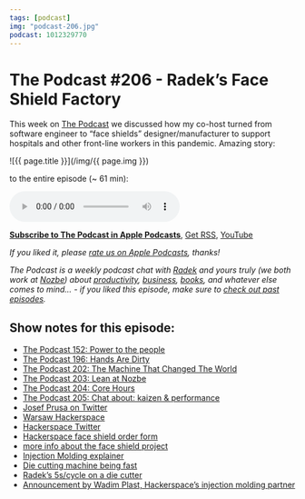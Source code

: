 ```yaml
---
tags: [podcast]
img: "podcast-206.jpg"
podcast: 1012329770
---
```


# The Podcast #206 - Radek’s Face Shield Factory

This week on [The Podcast][p] we discussed how my co-host turned from software engineer to “face shields” designer/manufacturer to support hospitals and other front-line workers in this pandemic. Amazing story:

<!--More-->

![{{ page.title }}](/img/{{ page.img }})

 to the entire episode (~ 61 min):

<audio controls>
<source src="https://files.nozbe.com/podcast/206.mp3" type="audio/mpeg">
</audio>

**[Subscribe to The Podcast in Apple Podcasts][i]**, [Get RSS][rss], [YouTube][y]

*If you liked it, please [rate us on Apple Podcasts][i], thanks!*

*The Podcast is a weekly podcast chat with [Radek][r] and yours truly (we both work at [Nozbe][n]) about [productivity](/productivity), [business](/business), [books](/books), and whatever else comes to mind… - if you liked this episode, make sure to [check out past episodes](/podcast).*

## Show notes for this episode:

  * [The Podcast 152: Power to the people](/podcast-152)
  * [The Podcast 196: Hands Are Dirty](/podcast-196)
  * [The Podcast 202: The Machine That Changed The World](/podcast-202)
  * [The Podcast 203: Lean at Nozbe](/podcast-203)
  * [The Podcast 204: Core Hours](/podcast-204)
  * [The Podcast 205: Chat about: kaizen & performance](/podcast-205)
  * [Josef Prusa on Twitter](https://twitter.com/josefprusa)
  * [Warsaw Hackerspace](https://hackerspace.pl/)
  * [Hackerspace Twitter](https://twitter.com/hackerspacepl)
  * [Hackerspace face shield order form](https://covid.hackerspace.pl/)
  * [more info about the face shield project](https://wiki.hackerspace.pl/projects:covid-19)
  * [Injection Molding explainer](https://www.youtube.com/watch?v=RMjtmsr3CqA)
  * [Die cutting machine being fast](https://www.youtube.com/watch?v=IqsXVxEXIgo)
  * [Radek’s 5s/cycle on a die cutter](https://twitter.com/hackerspacepl/status/1248240806902870016)
  * [Announcement by Wadim Plast, Hackerspace’s injection molding partner](https://www.wadim.com.pl/pl/a/przylbice)

[y]: https://michael.gratis/thepodcastyt
[rss]: https://thepodcast.fm/episodes?format=RSS
[e]: /podcast-206

[p]: /podcast
[n]: https://nozbe.com/?a=mike
[r]: https://michael.gratis/radex
[i]: https://michael.gratis/thepodcast
[o]: https://michael.gratis/ipadonly

